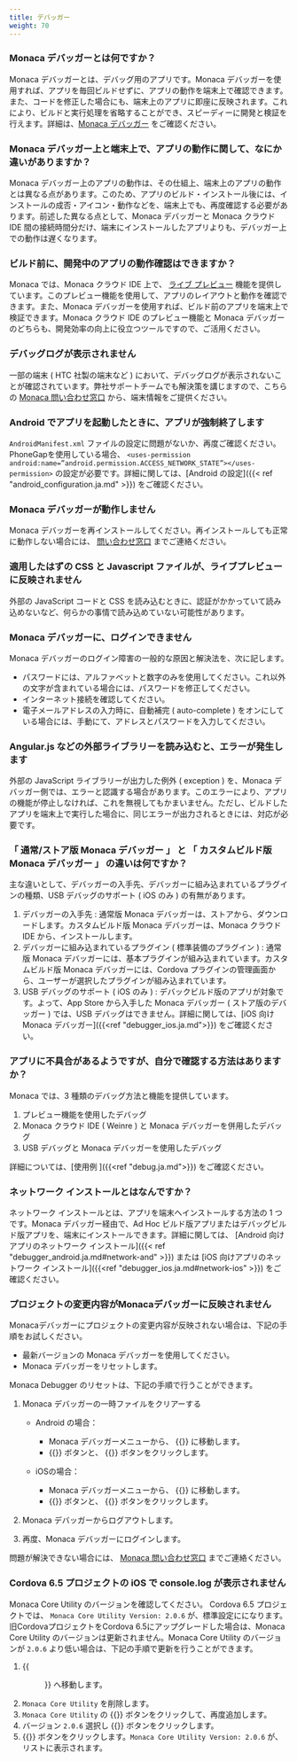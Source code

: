 ```yaml
---
title: デバッガー
weight: 70
---
```


### Monaca デバッガーとは何ですか？

Monaca デバッガーとは、デバッグ用のアプリです。Monaca
デバッガーを使用すれば、アプリを毎回ビルドせずに、アプリの動作を端末上で確認できます。また、コードを修正した場合にも、端末上のアプリに即座に反映されます。これにより、ビルドと実行処理を省略することができ、スピーディーに開発と検証を行えます。詳細は、[Monaca デバッガー](/ja/products_guide/debugger)
をご確認ください。

### Monaca デバッガー上と端末上で、アプリの動作に関して、なにか違いがありますか？

Monaca
デバッガー上のアプリの動作は、その仕組上、端末上のアプリの動作とは異なる点があります。このため、アプリのビルド・インストール後には、インストールの成否・アイコン・動作などを、端末上でも、再度確認する必要があります。前述した異なる点として、Monaca
デバッガーと Monaca クラウド IDE
間の接続時間分だけ、端末にインストールしたアプリよりも、デバッガー上での動作は遅くなります。

### ビルド前に、開発中のアプリの動作確認はできますか？

Monaca では、Monaca クラウド IDE 上で、
[ライブ プレビュー](/ja/products_guide/monaca_ide/overview/#preview_team_panel)
機能を提供しています。このプレビュー機能を使用して、アプリのレイアウトと動作を確認できます。また、Monaca
デバッガーを使用すれば、ビルド前のアプリを端末上で検証できます。Monaca
クラウド IDE のプレビュー機能と Monaca
デバッガーのどちらも、開発効率の向上に役立つツールですので、ご活用ください。

### デバッグログが表示されません

一部の端末 ( HTC 社製の端末など )
において、デバッグログが表示されないことが確認されています。弊社サポートチームでも解決策を講じますので、こちらの
[Monaca 問い合わせ窓口](https://ja.monaca.io/service/)
から、端末情報をご提供ください。

### Android でアプリを起動したときに、アプリが強制終了します

`AndroidManifest.xml` ファイルの設定に問題がないか、再度ご確認ください。PhoneGapを使用している場合、 `<uses-permission android:name=”android.permission.ACCESS_NETWORK_STATE”></uses-permission>` の設定が必要です。詳細に関しては、[Android の設定]({{< ref "android_configuration.ja.md" >}}) をご確認ください。

### Monaca デバッガーが動作しません

Monaca
デバッガーを再インストールしてください。再インストールしても正常に動作しない場合には、
[問い合わせ窓口](https://ja.monaca.io/service/) までご連絡ください。

### 適用したはずの CSS と Javascript ファイルが、ライブプレビューに反映されません

外部の JavaScript コードと CSS
を読み込むときに、認証がかかっていて読み込めないなど、何らかの事情で読み込めていない可能性があります。

### Monaca デバッガーに、ログインできません

Monaca デバッガーのログイン障害の一般的な原因と解決法を、次に記します。

-   パスワードには、アルファベットと数字のみを使用してください。これ以外の文字が含まれている場合には、パスワードを修正してください。
-   インターネット接続を確認してください。
-   電子メールアドレスの入力時に、自動補完 ( auto-complete )
    をオンにしている場合には、手動にて、アドレスとパスワードを入力してください。

### Angular.js などの外部ライブラリーを読み込むと、エラーが発生します

外部の JavaScript ライブラリーが出力した例外 ( exception ) を、Monaca
デバッガー側では、エラーと認識する場合があります。このエラーにより、アプリの機能が停止しなければ、これを無視してもかまいません。ただし、ビルドしたアプリを端末上で実行した場合に、同じエラーが出力されるときには、対応が必要です。

### 「 通常/ストア版 Monaca デバッガー 」 と 「 カスタムビルド版 Monaca デバッガー 」 の違いは何ですか？

主な違いとして、デバッガーの入手先、デバッガーに組み込まれているプラグインの種類、USB
デバッグのサポート ( iOS のみ ) の有無があります。

1.  デバッガーの入手先 : 通常版 Monaca
    デバッガーは、ストアから、ダウンロードします。カスタムビルド版
    Monaca デバッガーは、Monaca クラウド IDE から、インストールします。
2.  デバッガーに組み込まれているプラグイン ( 標準装備のプラグイン ) :
    通常版 Monaca デバッガーには、基本プラグインが組み込まれています。カスタムビルド版 Monaca
    デバッガーには、Cordova
    プラグインの管理画面から、ユーザーが選択したプラグインが組み込まれています。
3.  USB デバッグのサポート ( iOS のみ ) :
    デバックビルド版のアプリが対象です。よって、App Store から入手した
    Monaca デバッガー ( ストア版のデバッガー ) では、USB
    デバッグはできません。詳細に関しては、[iOS 向け Monaca デバッガー]({{<ref "debugger_ios.ja.md">}}) をご確認ください。

### アプリに不具合があるようですが、自分で確認する方法はありますか？

Monaca では、3 種類のデバッグ方法と機能を提供しています。

1.  プレビュー機能を使用したデバッグ
2.  Monaca クラウド IDE ( Weinre ) と Monaca
    デバッガーを併用したデバッグ
3.  USB デバッグと Monaca デバッガーを使用したデバッグ

詳細については、[使用例 ]({{<ref "debug.ja.md">}}) をご確認ください。

### ネットワーク インストールとはなんですか？

ネットワーク インストールとは、アプリを端末へインストールする方法の 1
つです。Monaca デバッガー経由で、Ad Hoc
ビルド版アプリまたはデバッグビルド版アプリを、端末にインストールできます。詳細に関しては、
[Android 向けアプリのネットワーク インストール]({{< ref "debugger_android.ja.md#network-and" >}})
または [iOS 向けアプリのネットワーク インストール]({{<ref "debugger_ios.ja.md#network-ios" >}})
をご確認ください。

### プロジェクトの変更内容がMonacaデバッガーに反映されません

Monacaデバッガーにプロジェクトの変更内容が反映されない場合は、下記の手順をお試しください。

-   最新バージョンの Monaca デバッガーを使用してください。
-   Monaca デバッガーをリセットします。

Monaca Debugger のリセットは、下記の手順で行うことができます。

1.  Monaca デバッガーの一時ファイルをクリアーする

    - Android の場合：
    
        - Monaca デバッガーメニューから、 {{<guilabel name="設定">}} に移動します。
        - {{<guilabel name="同期データを削除する">}} ボタンと、 {{<guilabel name="Local STORAGEを削除する">}} ボタンをクリックします。
    
    - iOSの場合：
    
        - Monaca デバッガーメニューから、 {{<guilabel name="設定">}} に移動します。
        - {{<guilabel name="一時ファイルをクリア">}} ボタンと、 {{<guilabel name="ローカルストレージをクリア">}} ボタンをクリックします。

2.  Monaca デバッガーからログアウトします。
3.  再度、Monaca デバッガーにログインします。

問題が解決できない場合には、 [Monaca
問い合わせ窓口](https://ja.monaca.io/service/) までご連絡ください。

### Cordova 6.5 プロジェクトの iOS で console.log が表示されません

Monaca Core Utility のバージョンを確認してください。 Cordova 6.5
プロジェクトでは、 `Monaca Core Utility Version: 2.0.6`
が、標準設定にになります。 旧CordovaプロジェクトをCordova
6.5にアップグレードした場合は、Monaca Core Utility
のバージョンは更新されません。Monaca Core Utility のバージョンが `2.0.6`
より低い場合は、下記の手順で更新を行うことができます。

1.  {{<menu menu1="設定" menu2="JS/CSS コンポーネントの追加と削除">}} へ移動します。
2.  `Monaca Core Utility` を削除します。
3.  `Monaca Core Utility` の {{<guilabel name="Add" >}} ボタンをクリックして、再度追加します。
4.  バージョン `2.0.6` 選択し {{<guilabel name="インストール">}} ボタンをクリックします。
5.  {{<guilabel name="保存">}} ボタンをクリックします。`Monaca Core Utility Version: 2.0.6`
    が、リストに表示されます。


